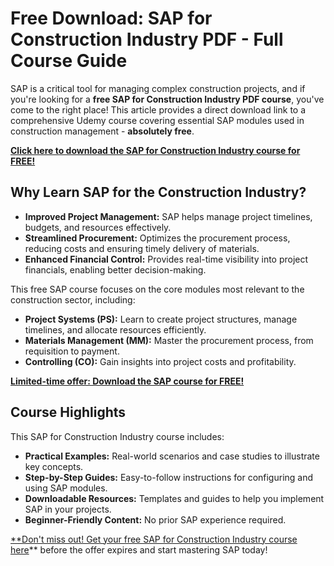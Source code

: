 # Free Download: SAP for Construction Industry PDF - Full Course Guide

SAP is a critical tool for managing complex construction projects, and if you're looking for a **free SAP for Construction Industry PDF course**, you've come to the right place! This article provides a direct download link to a comprehensive Udemy course covering essential SAP modules used in construction management - **absolutely free**.

[**Click here to download the SAP for Construction Industry course for FREE!**](https://udemywork.com/sap-for-construction-industry)

## Why Learn SAP for the Construction Industry?

*   **Improved Project Management:** SAP helps manage project timelines, budgets, and resources effectively.
*   **Streamlined Procurement:** Optimizes the procurement process, reducing costs and ensuring timely delivery of materials.
*   **Enhanced Financial Control:** Provides real-time visibility into project financials, enabling better decision-making.

This free SAP course focuses on the core modules most relevant to the construction sector, including:

*   **Project Systems (PS):** Learn to create project structures, manage timelines, and allocate resources efficiently.
*   **Materials Management (MM):** Master the procurement process, from requisition to payment.
*   **Controlling (CO):** Gain insights into project costs and profitability.

[**Limited-time offer: Download the SAP course for FREE!**](https://udemywork.com/sap-for-construction-industry)

## Course Highlights

This SAP for Construction Industry course includes:

*   **Practical Examples:** Real-world scenarios and case studies to illustrate key concepts.
*   **Step-by-Step Guides:** Easy-to-follow instructions for configuring and using SAP modules.
*   **Downloadable Resources:** Templates and guides to help you implement SAP in your projects.
*   **Beginner-Friendly Content:** No prior SAP experience required.

[**Don't miss out! Get your free SAP for Construction Industry course here](https://udemywork.com/sap-for-construction-industry)** before the offer expires and start mastering SAP today!
